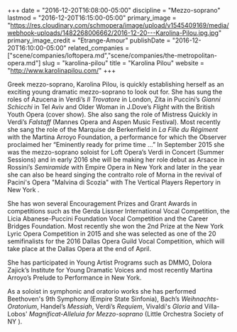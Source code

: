 +++
date = "2016-12-20T16:08:00-05:00"
discipline = "Mezzo-soprano"
lastmod = "2016-12-20T16:15:00-05:00"
primary_image = "https://res.cloudinary.com/schmopera/image/upload/v1545409169/media/webhook-uploads/1482268006662/2016-12-20---Karolina-Pilou.jpg.jpg"
primary_image_credit = "Etrange-Amour"
publishDate = "2016-12-20T16:10:00-05:00"
related_companies = ["scene/companies/loftopera.md","scene/companies/the-metropolitan-opera.md"]
slug = "karolina-pilou"
title = "Karolina Pilou"
website = "http://www.karolinapilou.com/"
+++

Greek mezzo-soprano, Karolina Pilou, is quickly establishing herself as an exciting young dramatic mezzo-soprano to look out for. She has sung the roles of Azucena in Verdi’s *Il Trovatore* in London, Zita in Puccini’s *Gianni Schicchi* in Tel Aviv and Older Woman in J.Dove’s *Flight* with the British Youth Opera (cover show). She also sang the role of Mistress Quickly in Verdi’s *Falstaff* (Mannes Opera and Aspen Music Festival). Most recently she sang the role of the Marquise de Berkenfield in *La Fille du Régiment* with the Martina Arroyo Foundation, a performance for which the Observer proclaimed her “Eminently ready for prime time …” In September 2015 she was the mezzo-soprano soloist for Loft Opera’s Verdi in Concert (Summer Sessions) and in early 2016 she will be making her role debut as Arsace in Rossini’s *Semiramide* with Empire Opera in New York and later in the year she can also be heard singing the contralto role of Morna in the revival of Pacini's Opera "Malvina di Scozia" with The Vertical Players Repertory in New York . 

She has won several Encouragement Prizes and Grant Awards in competitions such as the Gerda Lissner International Vocal Competition, the Licia Abanese-Puccini Foundation Vocal Competition and the Career Bridges Foundation. Most recently she won the 2nd Prize at the New York Lyric Opera Competition in 2015 and she was selected as one of the 20 semifinalists for the 2016 Dallas Opera Guild Vocal Competition, which will take place at the Dallas Opera at the end of April. 

She has participated in Young Artist Programs such as DMMO, Dolora Zajick’s Institute for Young Dramatic Voices and most recently Martina Arroyo’s Prelude to Performance in New York. 

As a soloist in symphonic and oratorio works she has performed Beethoven's 9th Symphony (Empire State Sinfonia), Bach’s *Weihnachts-Oratorium*, Handel’s *Messiah*, Verdi’s *Requiem*, Vivaldi's *Gloria* and Villa-Lobos' *Magnificat-Alleluia for Mezzo-soprano* (Little Orchestra Society of NY ).
